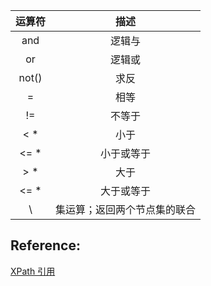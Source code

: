 |   运算符   |       描述       |
| :-----: | :------------: |
|   and   |      逻辑与       |
|   or    |      逻辑或       |
|  not()  |       求反       |
|    =    |       相等       |
|   !=    |      不等于       |
| &lt; *  |       小于       |
| &lt;= * |     小于或等于      |
| &gt; *  |       大于       |
| &lt;= * |     大于或等于      |
|    \    | 集运算；返回两个节点集的联合 |







## Reference:

[XPath 引用](https://msdn.microsoft.com/zh-cn/library/ms256115%28v=vs.80%29.aspx?f=255&MSPPError=-2147217396)